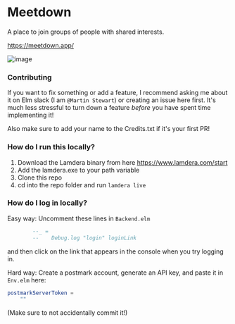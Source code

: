 # Meetdown

A place to join groups of people with shared interests.

https://meetdown.app/

![image](https://user-images.githubusercontent.com/5068391/123555974-2ff4dd00-d789-11eb-8f0a-20869af7ae34.png)

### Contributing

If you want to fix something or add a feature, I recommend asking me about it on Elm slack (I am `@Martin Stewart`) or creating an issue here first.
It's much less stressful to turn down a feature *before* you have spent time implementing it!

Also make sure to add your name to the Credits.txt if it's your first PR!

### How do I run this locally?

1. Download the Lamdera binary from here https://www.lamdera.com/start
2. Add the lamdera.exe to your path variable
3. Clone this repo
4. cd into the repo folder and run `lamdera live`

### How do I log in locally?

Easy way: Uncomment these lines in `Backend.elm`
```elm
        --_ =
        --    Debug.log "login" loginLink
```
and then click on the link that appears in the console when you try logging in.

Hard way: Create a postmark account, generate an API key, and paste it in `Env.elm` here:
```elm
postmarkServerToken =
    ""
```
(Make sure to not accidentally commit it!)

